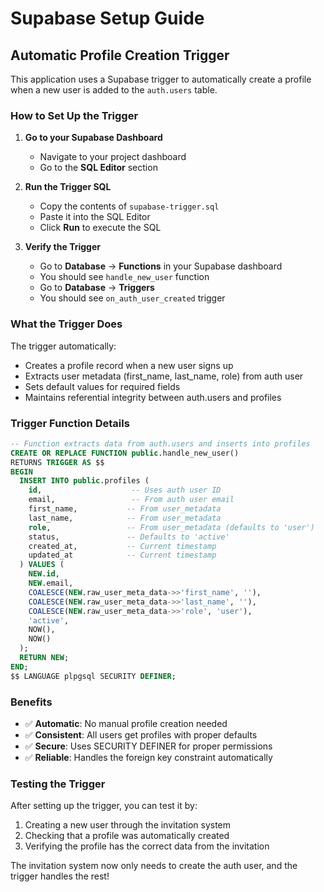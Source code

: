 # Supabase Setup Guide

## Automatic Profile Creation Trigger

This application uses a Supabase trigger to automatically create a profile when a new user is added to the `auth.users` table.

### How to Set Up the Trigger

1. **Go to your Supabase Dashboard**
   - Navigate to your project dashboard
   - Go to the **SQL Editor** section

2. **Run the Trigger SQL**
   - Copy the contents of `supabase-trigger.sql`
   - Paste it into the SQL Editor
   - Click **Run** to execute the SQL

3. **Verify the Trigger**
   - Go to **Database** → **Functions** in your Supabase dashboard
   - You should see `handle_new_user` function
   - Go to **Database** → **Triggers** 
   - You should see `on_auth_user_created` trigger

### What the Trigger Does

The trigger automatically:
- Creates a profile record when a new user signs up
- Extracts user metadata (first_name, last_name, role) from auth user
- Sets default values for required fields
- Maintains referential integrity between auth.users and profiles

### Trigger Function Details

```sql
-- Function extracts data from auth.users and inserts into profiles
CREATE OR REPLACE FUNCTION public.handle_new_user()
RETURNS TRIGGER AS $$
BEGIN
  INSERT INTO public.profiles (
    id,                    -- Uses auth user ID
    email,                 -- From auth user email
    first_name,           -- From user_metadata
    last_name,            -- From user_metadata  
    role,                 -- From user_metadata (defaults to 'user')
    status,               -- Defaults to 'active'
    created_at,           -- Current timestamp
    updated_at            -- Current timestamp
  ) VALUES (
    NEW.id,
    NEW.email,
    COALESCE(NEW.raw_user_meta_data->>'first_name', ''),
    COALESCE(NEW.raw_user_meta_data->>'last_name', ''),
    COALESCE(NEW.raw_user_meta_data->>'role', 'user'),
    'active',
    NOW(),
    NOW()
  );
  RETURN NEW;
END;
$$ LANGUAGE plpgsql SECURITY DEFINER;
```

### Benefits

- ✅ **Automatic**: No manual profile creation needed
- ✅ **Consistent**: All users get profiles with proper defaults
- ✅ **Secure**: Uses SECURITY DEFINER for proper permissions
- ✅ **Reliable**: Handles the foreign key constraint automatically

### Testing the Trigger

After setting up the trigger, you can test it by:
1. Creating a new user through the invitation system
2. Checking that a profile was automatically created
3. Verifying the profile has the correct data from the invitation

The invitation system now only needs to create the auth user, and the trigger handles the rest! 
